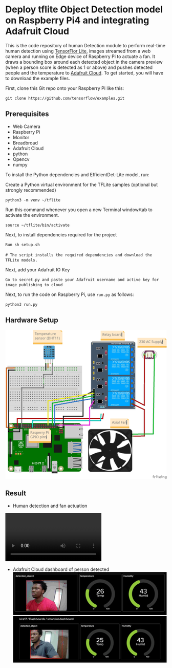 # Deploy tflite Object Detection model on Raspberry Pi4 and integrating Adafruit Cloud 

This is the code repository of human Detection module to perform real-time human detection using [TensorFlor Lite](https://www.tensorflow.org/lite), images streamed from a web camera and running on Edge device of Raspberry Pi to actuate a fan. It draws a bounding box around each detected object in the camera preview (when a person score is detected as 1 or above) and pushes detected people and the temperature to [Adafruit Cloud](https://www.adafruit.com/). To get started, you will have to download the example files.

First, clone this Git repo onto your Raspberry Pi like this:
```
git clone https://github.com/tensorflow/examples.git
```

## Prerequisites
* Web Camera
* Raspberry Pi
* Monitor
* Breadbroad
* Adafruit Cloud
* python 
* Opencv  
* numpy

To install the Python dependencies and EfficientDet-Lite model, run:

Create a Python virtual environment for the TFLite samples (optional but strongly recommended)
```
python3 -m venv ~/tflite
```
Run this command whenever you open a new Terminal window/tab to activate the environment.
```
source ~/tflite/bin/activate
```
Next, to install dependencies required for the project

```
Run sh setup.sh

# The script installs the required dependencies and download the TFLite models.
```
Next, add your Adafruit IO Key
```
Go to secret.py and paste your Adafruit username and active key for image publishing to cloud
```

Next, to run the code on Raspberry Pi, use `run.py` as follows:

```
python3 run.py 
```
## Hardware Setup

![Sensor_and_actuation_unit_bb](/Assets/Sensor_and_actuation_unit_bb.jpg)

## Result
* Human detection and fan actuation

![human_detection](/Assets/human_detection.mov)

* Adafruit Cloud dashboard of person detected
![AdafruitDashboard](/Assets/AdafruitDashboard.png)
![cloud1](/Assets/cloud1.png)